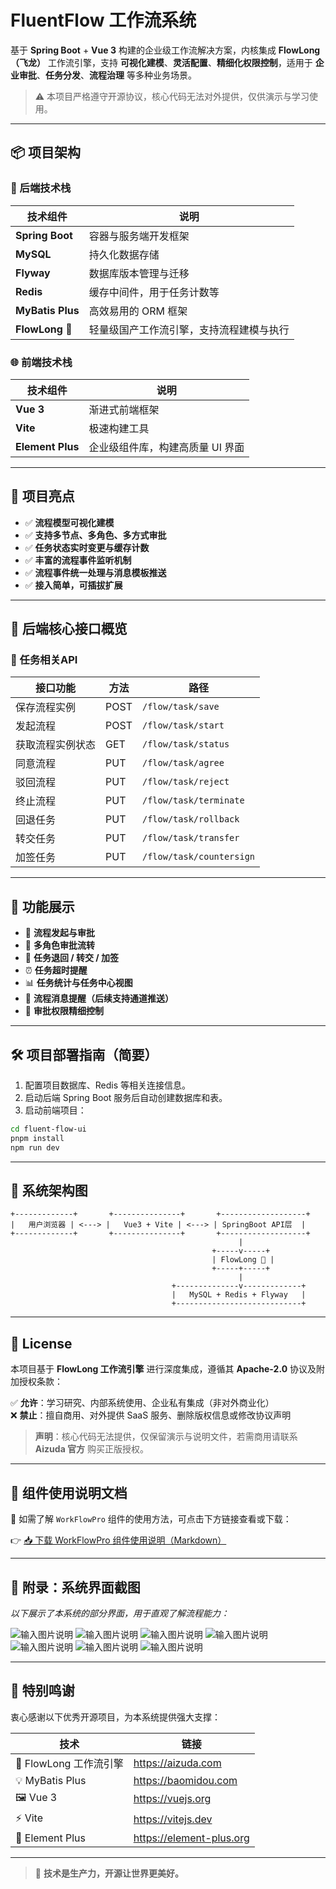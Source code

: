 # FluentFlow 工作流系统

基于 **Spring Boot** + **Vue 3** 构建的企业级工作流解决方案，内核集成 **FlowLong（飞龙）** 工作流引擎，支持 **可视化建模**、**灵活配置**、**精细化权限控制**，适用于 **企业审批**、**任务分发**、**流程治理** 等多种业务场景。

> ⚠ 本项目严格遵守开源协议，核心代码无法对外提供，仅供演示与学习使用。

---

## 📦 项目架构

### 🔧 后端技术栈

| 技术组件         | 说明 |
|------------------|------|
| **Spring Boot**  | 容器与服务端开发框架 |
| **MySQL**        | 持久化数据存储 |
| **Flyway**       | 数据库版本管理与迁移 |
| **Redis**        | 缓存中间件，用于任务计数等 |
| **MyBatis Plus** | 高效易用的 ORM 框架 |
| **FlowLong** 🐉  | 轻量级国产工作流引擎，支持流程建模与执行 |

### 🌐 前端技术栈

| 技术组件         | 说明 |
|------------------|------|
| **Vue 3**        | 渐进式前端框架 |
| **Vite**         | 极速构建工具 |
| **Element Plus** | 企业级组件库，构建高质量 UI 界面 |

---

## 🚀 项目亮点

- ✅ **流程模型可视化建模**
- ✅ **支持多节点、多角色、多方式审批**
- ✅ **任务状态实时变更与缓存计数**
- ✅ **丰富的流程事件监听机制**
- ✅ **流程事件统一处理与消息模板推送**
- ✅ **接入简单，可插拔扩展**

---

## 📌 后端核心接口概览

### 📁 任务相关API

| 接口功能           | 方法 | 路径                                 |
|--------------------|------|--------------------------------------|
| 保存流程实例       | POST | `/flow/task/save`                         |
| 发起流程           | POST | `/flow/task/start`                        |
| 获取流程实例状态   | GET  | `/flow/task/status`                      |
| 同意流程           | PUT  | `/flow/task/agree`                       |
| 驳回流程           | PUT  | `/flow/task/reject`                      |
| 终止流程           | PUT  | `/flow/task/terminate`                   |
| 回退任务           | PUT  | `/flow/task/rollback`                    |
| 转交任务           | PUT  | `/flow/task/transfer`                    |
| 加签任务           | PUT  | `/flow/task/countersign`                 |

---

## 💼 功能展示

- 🧾 **流程发起与审批**
- 👥 **多角色审批流转**
- 🔁 **任务退回 / 转交 / 加签**
- ⏰ **任务超时提醒**
- 📊 **任务统计与任务中心视图**
- 🔔 **流程消息提醒（后续支持通道推送）**
- 🔐 **审批权限精细控制**

---

## 🛠️ 项目部署指南（简要）

1. 配置项目数据库、Redis 等相关连接信息。
2. 启动后端 Spring Boot 服务后自动创建数据库和表。
3. 启动前端项目：

```bash
cd fluent-flow-ui
pnpm install
npm run dev
``` 
---

## 🔮 系统架构图

```text
+-------------+       +---------------+       +-------------------+
|   用户浏览器 | <---> |   Vue3 + Vite | <---> | SpringBoot API层  |
+-------------+       +---------------+       +-------------------+
                                                   |
                                             +-----v-----+
                                             | FlowLong 🐉 |
                                             +-----+-----+
                                                   |
                                    +--------------v-------------+
                                    |   MySQL + Redis + Flyway   |
                                    +----------------------------+
```

--- 

## 📄 License

本项目基于 **FlowLong 工作流引擎** 进行深度集成，遵循其 **Apache-2.0** 协议及附加授权条款：

✅ **允许**：学习研究、内部系统使用、企业私有集成（非对外商业化）  
❌ **禁止**：擅自商用、对外提供 SaaS 服务、删除版权信息或修改协议声明

> **声明**：核心代码无法提供，仅保留演示与说明文件，若需商用请联系 **Aizuda 官方** 购买正版授权。

---

## 🧰 组件使用说明文档

📘 如需了解 `WorkFlowPro` 组件的使用方法，可点击下方链接查看或下载：

👉 [📥 下载 WorkFlowPro 组件使用说明（Markdown）](./docs/WorkFlowPro.md)

---

## 📎 附录：系统界面截图

_以下展示了本系统的部分界面，用于直观了解流程能力：_

![输入图片说明](.image/common/wechat_2025-08-01_165115_683.png)
![输入图片说明](.image/common/wechat_2025-08-01_164723_364.png)
![输入图片说明](.image/common/wechat_2025-08-01_164847_351.png)
![输入图片说明](.image/common/wechat_2025-08-01_164911_584.png)
![输入图片说明](.image/common/wechat_2025-08-01_164942_281.png)
![输入图片说明](.image/common/wechat_2025-08-01_165057_634.png)
![输入图片说明](.image/common/wechat_2025-08-01_165022_832.png)

---

## 🙌 特别鸣谢

衷心感谢以下优秀开源项目，为本系统提供强大支撑：

| 技术 | 链接 |
|------|------|
| 🐉 FlowLong 工作流引擎 | https://aizuda.com |
| 💡 MyBatis Plus | https://baomidou.com |
| 🖼️ Vue 3 | https://vuejs.org |
| ⚡ Vite | https://vitejs.dev |
| 🧩 Element Plus | https://element-plus.org |

---

> 💬 **技术是生产力，开源让世界更美好。**